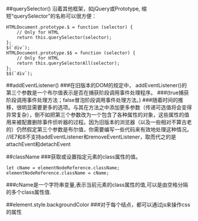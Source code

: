 ##querySelector()
沿着其他框架，如jQuery或Prototype, 缩短“querySelector”的名称可以很方便：

    HTMLDocument.prototype.$ = function (selector) { 
        // Only for HTML
        return this.querySelector(selector);
    };
    $(`div`);
    HTMLDocument.prototype.$$ = function (selector) { 
        // Only for HTML
        return this.querySelectorAll(selector);
    };
    $$(`div`);

##addEventListener()
###在旧版本的DOM的规定中， addEventListener()的第三个参数是一个布尔值表示是否在捕获阶段调用事件处理程序。
###(true捕获阶段调用事件处理方法；false冒泡阶段调用事件处理方法。)
###随着时间的推移，很明显需要更多的选项。与其在方法之中添加更多参数（传递可选值将会变得异常复杂），倒不如把第三个参数改为一个包含了各种属性的对象，这些属性的值用来被配置删除事件侦听器的过程。因为旧版本的浏览器（以及一些相对不算古老的）仍然假定第三个参数是布尔值，你需要编写一些代码来有效地处理这种情况。
//IE7和8不支持addEventListener和removeEventListener，取而代之的是attachEvent和detachEvent

##className 
###获取或设置指定元素的class属性的值。

    let cName = elementNodeReference.className;
    elementNodeReference.className = cName;
    
###cName是一个字符串变量,表示当前元素的class属性的值,可以是由空格分隔的多个class属性值.

##element.style.backgroundColor
###对于每个结点，都可以通过js来操作css的属性